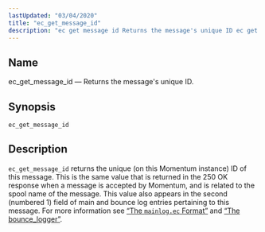 ```yaml
---
lastUpdated: "03/04/2020"
title: "ec_get_message_id"
description: "ec get message id Returns the message's unique ID ec get message id ec get message id returns the unique on this Momentum instance ID of this message This is the same value that is returned in the 250 OK response when a message is accepted by Momentum and is..."
---
```


<a name="sieve.ref.ec_get_message_id"></a> 
## Name

ec_get_message_id — Returns the message's unique ID.

## Synopsis

`ec_get_message_id`

<a name="idp29640624"></a> 
## Description

`ec_get_message_id` returns the unique (on this Momentum instance) ID of this message. This is the same value that is returned in the 250 OK response when a message is accepted by Momentum, and is related to the spool name of the message. This value also appears in the second (numbered 1) field of main and bounce log entries pertaining to this message. For more information see [“The `mainlog.ec` Format”](/momentum/3/3-reference/log-formats-version-3#log_formats.mainlog3) and [“The bounce_logger”](/momentum/3/3-reference/log-formats-version-3#log_formats.bouncelog3).